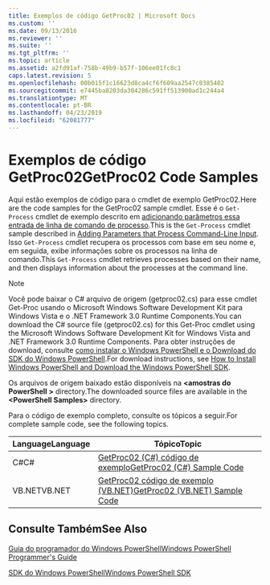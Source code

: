 ```yaml
---
title: Exemplos de código GetProc02 | Microsoft Docs
ms.custom: ''
ms.date: 09/13/2016
ms.reviewer: ''
ms.suite: ''
ms.tgt_pltfrm: ''
ms.topic: article
ms.assetid: a2fd91af-758b-49b9-b57f-106ee01fc8c1
caps.latest.revision: 5
ms.openlocfilehash: 00b015f1c16623d8ca4cf6f609aa2547c0385402
ms.sourcegitcommit: e7445ba8203da304286c591ff513900ad1c244a4
ms.translationtype: MT
ms.contentlocale: pt-BR
ms.lasthandoff: 04/23/2019
ms.locfileid: "62081777"
---
```

# <a name="getproc02-code-samples"></a><span data-ttu-id="65384-102">Exemplos de código GetProc02</span><span class="sxs-lookup"><span data-stu-id="65384-102">GetProc02 Code Samples</span></span>

<span data-ttu-id="65384-103">Aqui estão exemplos de código para o cmdlet de exemplo GetProc02.</span><span class="sxs-lookup"><span data-stu-id="65384-103">Here are the code samples for the GetProc02 sample cmdlet.</span></span> <span data-ttu-id="65384-104">Esse é o `Get-Process` cmdlet de exemplo descrito em [adicionando parâmetros essa entrada de linha de comando de processo](../cmdlet/adding-parameters-that-process-command-line-input.md).</span><span class="sxs-lookup"><span data-stu-id="65384-104">This is the `Get-Process` cmdlet sample described in [Adding Parameters that Process Command-Line Input](../cmdlet/adding-parameters-that-process-command-line-input.md).</span></span> <span data-ttu-id="65384-105">Isso `Get-Process` cmdlet recupera os processos com base em seu nome e, em seguida, exibe informações sobre os processos na linha de comando.</span><span class="sxs-lookup"><span data-stu-id="65384-105">This `Get-Process` cmdlet retrieves processes based on their name, and then displays information about the processes at the command line.</span></span>

> [!NOTE]
> <span data-ttu-id="65384-106">Você pode baixar o C# arquivo de origem (getproc02.cs) para esse cmdlet Get-Proc usando o Microsoft Windows Software Development Kit para Windows Vista e o .NET Framework 3.0 Runtime Components.</span><span class="sxs-lookup"><span data-stu-id="65384-106">You can download the C# source file (getproc02.cs) for this Get-Proc cmdlet using the Microsoft Windows Software Development Kit for Windows Vista and .NET Framework 3.0 Runtime Components.</span></span> <span data-ttu-id="65384-107">Para obter instruções de download, consulte [como instalar o Windows PowerShell e o Download do SDK do Windows PowerShell](/powershell/developer/installing-the-windows-powershell-sdk).</span><span class="sxs-lookup"><span data-stu-id="65384-107">For download instructions, see [How to Install Windows PowerShell and Download the Windows PowerShell SDK](/powershell/developer/installing-the-windows-powershell-sdk).</span></span>
>
> <span data-ttu-id="65384-108">Os arquivos de origem baixado estão disponíveis na  **\<amostras do PowerShell >** directory.</span><span class="sxs-lookup"><span data-stu-id="65384-108">The downloaded source files are available in the **\<PowerShell Samples>** directory.</span></span>

<span data-ttu-id="65384-109">Para o código de exemplo completo, consulte os tópicos a seguir.</span><span class="sxs-lookup"><span data-stu-id="65384-109">For complete sample code, see the following topics.</span></span>

|<span data-ttu-id="65384-110">Language</span><span class="sxs-lookup"><span data-stu-id="65384-110">Language</span></span>|<span data-ttu-id="65384-111">Tópico</span><span class="sxs-lookup"><span data-stu-id="65384-111">Topic</span></span>|
|--------------|-----------|
|<span data-ttu-id="65384-112">C#</span><span class="sxs-lookup"><span data-stu-id="65384-112">C#</span></span>|[<span data-ttu-id="65384-113">GetProc02 (C#) código de exemplo</span><span class="sxs-lookup"><span data-stu-id="65384-113">GetProc02 (C#) Sample Code</span></span>](./getproc02-csharp-sample-code.md)|
|<span data-ttu-id="65384-114">VB.NET</span><span class="sxs-lookup"><span data-stu-id="65384-114">VB.NET</span></span>|[<span data-ttu-id="65384-115">GetProc02 código de exemplo (VB.NET)</span><span class="sxs-lookup"><span data-stu-id="65384-115">GetProc02 (VB.NET) Sample Code</span></span>](./getproc02-vb-net-sample-code.md)|

## <a name="see-also"></a><span data-ttu-id="65384-116">Consulte Também</span><span class="sxs-lookup"><span data-stu-id="65384-116">See Also</span></span>

[<span data-ttu-id="65384-117">Guia do programador do Windows PowerShell</span><span class="sxs-lookup"><span data-stu-id="65384-117">Windows PowerShell Programmer's Guide</span></span>](./windows-powershell-programmer-s-guide.md)

[<span data-ttu-id="65384-118">SDK do Windows PowerShell</span><span class="sxs-lookup"><span data-stu-id="65384-118">Windows PowerShell SDK</span></span>](../windows-powershell-reference.md)